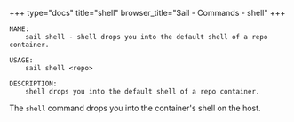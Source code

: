 +++
type="docs"
title="shell"
browser_title="Sail - Commands - shell"
+++

```
NAME:
	sail shell - shell drops you into the default shell of a repo container.

USAGE:
	sail shell <repo>

DESCRIPTION:
	shell drops you into the default shell of a repo container.
```

The `shell` command drops you into the container's shell on the host.